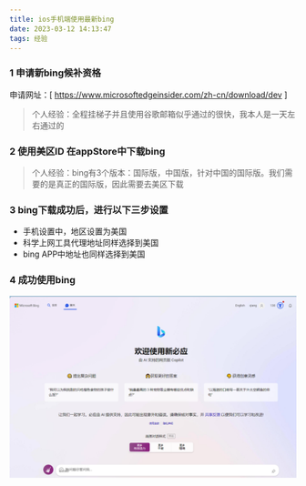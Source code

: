 ```yaml
---
title: ios手机端使用最新bing
date: 2023-03-12 14:13:47
tags: 经验
---
```

 
### 1 申请新bing候补资格

申请网址：[ https://www.microsoftedgeinsider.com/zh-cn/download/dev ]

> 个人经验：全程挂梯子并且使用谷歌邮箱似乎通过的很快，我本人是一天左右通过的

### 2 使用美区ID 在appStore中下载bing

> 个人经验：bing有3个版本：国际版，中国版，针对中国的国际版。我们需要的是真正的国际版，因此需要去美区下载

### 3 bing下载成功后，进行以下三步设置

- 手机设置中，地区设置为美国
- 科学上网工具代理地址同样选择到美国
- bing APP中地址也同样选择到美国

### 4 成功使用bing

![alt text](../img/new-bing.png)
